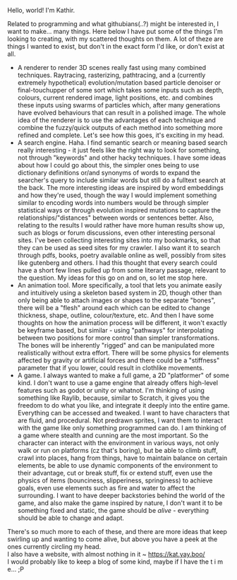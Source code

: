 Hello, world! I'm Kathir.  

Related to programming and what githubians(..?) might be interested in, I want to make... many things. Here below I have put some of the things I'm looking to creating, with my scattered thoughts on them. A lot of theze are things I wanted to exist, but don't in the exact form I'd like, or don't exist at all.  
- A renderer to render 3D scenes really fast using many combined techniques. Raytracing, rasterizing, pathtracing, and a (currently extremely hypothetical) evolution/mutation based particle denoiser or final-touchupper of some sort which takes some inputs such as depth, colours, current rendered image, light positions, etc. and combines these inputs using swarms of particles which, after many generations have evolved behaviours that can result in a polished image. The whole idea of the renderer is to use the advantages of each technique and combine the fuzzy/quick outputs of each method into something more refined and complete. Let's see how this goes, it's exciting in my head.
- A search engine. Haha. I find semantic search or meaning based search really interesting - it just feels like the right way to look for something, not through "keywords" and other hacky techniques. I have some ideas about how I could go about this, the simpler ones being to use dictionary definitions or/and synonyms of words to expand the searcher's query to include similar words but still do a fulltext search at the back. The more interesting ideas are inspired by word embeddings and how they're used, though the way I would implement something similar to encoding words into numbers would be through simpler statistical ways or through evolution inspired mutations to capture the relationships/"distances" between words or sentences better. Also, relating to the results I would rather have more human results show up, such as blogs or forum discussions, even other interesting personal sites. I've been collecting interesting sites into my bookmarks, so that they can be used as seed sites for my crawler. I also want it to search through pdfs, books, poetry available online as well, possibly from sites like gutenberg and others. I had this thought that every search could have a short few lines pulled up from some literary passage, relevant to the question. My ideas for this go on and on, so let me stop here.
- An animation tool. More specifically, a tool that lets you animate easily and intuitively using a skeleton based system in 2D, though other than only being able to attach images or shapes to the separate "bones", there will be a "flesh" around each which can be edited to change thickness, shape, outline, colour/texture, etc. And then I have some thoughts on how the animation process will be different, it won't exactly be keyframe based, but similar - using "pathways" for interpolating between two positions for more control than simpler transformations. The bones will be inherently "rigged" and can be manipulated more realistically without extra effort. There will be some physics for elements affected by gravity or artificial forces and there could be a "stiffness" parameter that if you lower, could result in clothlike movements.
- A game. I always wanted to make a full game, a 2D "platformer" of some kind. I don't want to use a game engine that already offers high-level features such as godot or unity or whatnot. I'm thinking of using something like Raylib, because, similar to Scratch, it gives you the freedom to do what you like, and integrate it deeply into the entire game. Everything can be accessed and tweaked. I want to have characters that are fluid, and procedural. Not predrawn sprites, I want them to interact with the game like only something programmed can do. I am thinking of a game where stealth and cunning are the most important. So the character can interact with the environment in various ways, not only walk or run on platforms (cz that's boring), but be able to climb stuff, crawl into places, hang from things, have to maintain balance on certain elements, be able to use dynamic components of the environment to their advantage, cut or break stuff, fix or extend stuff, even use the physics of items (bounciness, slipperiness, springiness) to achieve goals, even use elements such as fire and water to affect the surrounding. I want to have deeper backstories behind the world of the game, and also make the game inspired by nature, I don't want it to be something fixed and static, the game should be *alive* - everything should be able to change and adapt.
  
There's so much more to each of these, and there are more ideas that keep swirling up and wanting to come alive, but above you have a peek at the ones currently circling my head.\
I also have a website, with almost nothing in it ~ https://kat.yay.boo/  
I would probably like to keep a blog of some kind, maybe if I have the  t  i  m  e... ;P  
